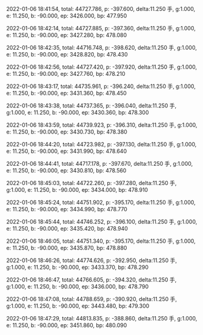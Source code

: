 2022-01-06 18:41:54, total: 44727.786, p: -397.600, delta:11.250 手, g:1.000, e: 11.250, b: -90.000, ep: 3426.000, bp: 477.950

2022-01-06 18:42:14, total: 44727.885, p: -397.360, delta:11.250 手, g:1.000, e: 11.250, b: -90.000, ep: 3427.280, bp: 478.080

2022-01-06 18:42:35, total: 44716.748, p: -398.620, delta:11.250 手, g:1.000, e: 11.250, b: -90.000, ep: 3428.820, bp: 478.430

2022-01-06 18:42:56, total: 44727.420, p: -397.920, delta:11.250 手, g:1.000, e: 11.250, b: -90.000, ep: 3427.760, bp: 478.210

2022-01-06 18:43:17, total: 44735.961, p: -396.240, delta:11.250 手, g:1.000, e: 11.250, b: -90.000, ep: 3431.360, bp: 478.450

2022-01-06 18:43:38, total: 44737.365, p: -396.040, delta:11.250 手, g:1.000, e: 11.250, b: -90.000, ep: 3430.360, bp: 478.300

2022-01-06 18:43:59, total: 44739.923, p: -396.310, delta:11.250 手, g:1.000, e: 11.250, b: -90.000, ep: 3430.730, bp: 478.380

2022-01-06 18:44:20, total: 44723.982, p: -397.130, delta:11.250 手, g:1.000, e: 11.250, b: -90.000, ep: 3431.990, bp: 478.640

2022-01-06 18:44:41, total: 44717.178, p: -397.670, delta:11.250 手, g:1.000, e: 11.250, b: -90.000, ep: 3430.810, bp: 478.560

2022-01-06 18:45:03, total: 44722.260, p: -397.280, delta:11.250 手, g:1.000, e: 11.250, b: -90.000, ep: 3434.000, bp: 478.910

2022-01-06 18:45:24, total: 44751.902, p: -395.170, delta:11.250 手, g:1.000, e: 11.250, b: -90.000, ep: 3434.990, bp: 478.770

2022-01-06 18:45:44, total: 44746.252, p: -396.100, delta:11.250 手, g:1.000, e: 11.250, b: -90.000, ep: 3435.420, bp: 478.940

2022-01-06 18:46:05, total: 44751.340, p: -395.170, delta:11.250 手, g:1.000, e: 11.250, b: -90.000, ep: 3435.870, bp: 478.880

2022-01-06 18:46:26, total: 44774.626, p: -392.950, delta:11.250 手, g:1.000, e: 11.250, b: -90.000, ep: 3433.370, bp: 478.290

2022-01-06 18:46:47, total: 44766.605, p: -394.320, delta:11.250 手, g:1.000, e: 11.250, b: -90.000, ep: 3436.000, bp: 478.790

2022-01-06 18:47:08, total: 44788.659, p: -390.920, delta:11.250 手, g:1.000, e: 11.250, b: -90.000, ep: 3443.480, bp: 479.300

2022-01-06 18:47:29, total: 44813.835, p: -388.860, delta:11.250 手, g:1.000, e: 11.250, b: -90.000, ep: 3451.860, bp: 480.090